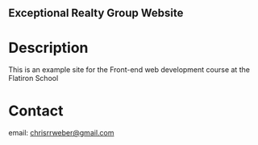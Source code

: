 Exceptional Realty Group Website
---

# Description 

This is an example site for the Front-end web development course at the Flatiron School

# Contact

email: chrisrrweber@gmail.com